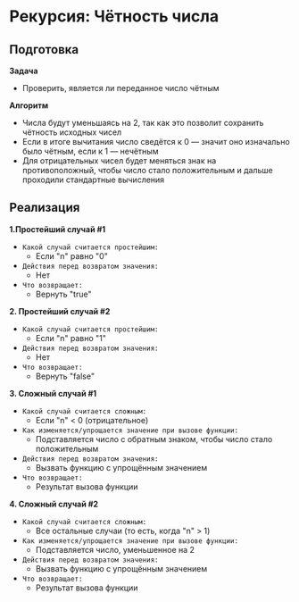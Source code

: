 # Рекурсия:  Чётность числа

## Подготовка
**Задача**
- Проверить, является ли переданное число чётным

**Алгоритм**
- Числа будут уменьшаясь на 2, так как это позволит сохранить чётность исходных чисел
- Если в итоге вычитания число сведётся к 0 — значит оно изначально было чётным, если к 1 — нечётным
- Для отрицательных чисел будет меняться знак на противоположный, чтобы число стало положительным и дальше проходили стандартные вычисления


## Реализация
**1.Простейший случай #1**
- `Какой случай считается простейшим:`
  - Если "n" равно "0"
- `Действия перед возвратом значения:`
  - Нет
- `Что возвращает:`
  - Вернуть "true"

**2. Простейший случай #2**
- `Какой случай считается простейшим:`
  - Если "n" равно "1"
- `Действия перед возвратом значения:`
  - Нет
- `Что возвращает:`
  - Вернуть "false"

**3. Сложный случай #1**
- `Какой случай считается сложным:`
  - Если "n" < 0 (отрицательное)
- `Как изменяется/упрощается значение при вызове функции:`
  - Подставляется число с обратным знаком, чтобы число стало положительным
- `Действия перед возвратом значения:`
  - Вызвать функцию с упрощённым значением
- `Что возвращает:`
  - Результат вызова функции
  
**4. Сложный случай #2**
- `Какой случай считается сложным:`
  - Все остальные случаи (то есть, когда "n" > 1)
- `Как изменяется/упрощается значение при вызове функции:`
  - Подставляется число, уменьшенное на 2
- `Действия перед возвратом значения:`
  - Вызвать функцию с упрощённым значением
- `Что возвращает:`
  - Результат вызова функции
